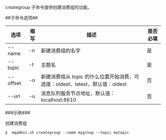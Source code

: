 creategroup 子命令提供创建消费组的功能。

##子命令选项##

|选项       |缩写 |描述                                                   |是否必填|
|-----------|-----|----------------------------------------------------|--------|
|--name     |-n   |新建消费组的名字                                             |是      |
|--topic    |-t   |主题名     |是|
|--offset   |-o   |新建消费组从 topic 的什么位置开始消费，可选值：oldest、latest，默认值：oldest|否|
|--url      |-u   |消息队列服务节点地址，默认值：localhost:8610|否|

###示例###

创建消费组

   ```lang-javascript
   $  mqadmin.sh creategroup --name mygroup --topic mytopic
   ```